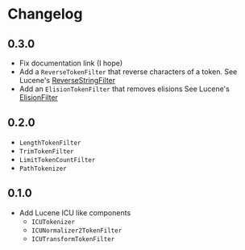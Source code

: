 # Changelog

## 0.3.0

* Fix documentation link (I hope)
* Add a `ReverseTokenFilter` that reverse characters of a token. See Lucene's [ReverseStringFilter](https://lucene.apache.org/core/9_1_0/analysis/common/org/apache/lucene/analysis/reverse/ReverseStringFilter.html)
* Add an `ElisionTokenFilter` that removes elisions See Lucene's [ElisionFilter](https://lucene.apache.org/core/9_1_0/analysis/common/org/apache/lucene/analysis/util/ElisionFilter.html)

## 0.2.0

* `LengthTokenFilter`
* `TrimTokenFilter`
* `LimitTokenCountFilter`
* `PathTokenizer`

## 0.1.0

* Add Lucene ICU like components
  * `ICUTokenizer`
  * `ICUNormalizer2TokenFilter`
  * `ICUTransformTokenFilter`